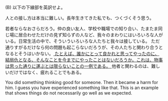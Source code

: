 (B) 以下の下線部を英訳せよ。

人との接し方は本当に難しい。長年生きてきた私でも、つくづくそう思う。

若者ならなおさらだろう。仲の良い友人、学校や職場での知り合い、たまたま同じ場に居合わせただけの見ず知らずの人など、我々のまわりにはいろいろな人がいる。日常生活の中で、そういういろいろな人たちと我々は接している。 ただ通りすがるだけなら何の問題も起こらないだろうが、その人たちと関わり合うとなるとそうはいかない。<u> たとえば、誰かにとって良かれと思ってやったのに、結局仇となる、そんなことを今までにやったことはないだろうか。これは、物事は思った通りに運ぶとは限らないことの一例である。 </u> 他者と関わるのは、難しいだけではなく、疲れることでもある。

You did something thinking good for someone. Then it became a harm for him. I guess you have experienced something like that. This is  an example that shows things do not necessarily go well as we expected.
